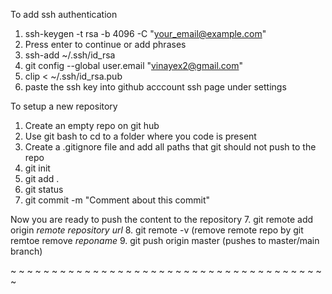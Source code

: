 To add ssh authentication

1. ssh-keygen -t rsa -b 4096 -C "your_email@example.com"
2. Press enter to continue or add phrases
3. ssh-add ~/.ssh/id_rsa
4. git config --global user.email "vinayex2@gmail.com"
5. clip < ~/.ssh/id_rsa.pub
6. paste the ssh key into github acccount ssh page under settings








To setup a new repository

1. Create an empty repo on git hub
2. Use git bash to cd to a folder where you code is present
3. Create a .gitignore file and add all paths that git should not push to the repo
4. git init
5. git add .
5. git status
6. git commit -m "Comment about this commit"


Now you are ready to push the content to the repository
7. git remote add origin <i>remote repository url</i>
8. git remote -v (remove remote repo by git remtoe remove <i>reponame</i>
9. git push origin master    (pushes to master/main branch)

~
~
~
~
~
~
~
~
~
~
~
~
~
~
~
~
~
~
~
~
~
~
~
~
~
~
~
~
~
~
~
~
~
~
~
~
~
~
~
